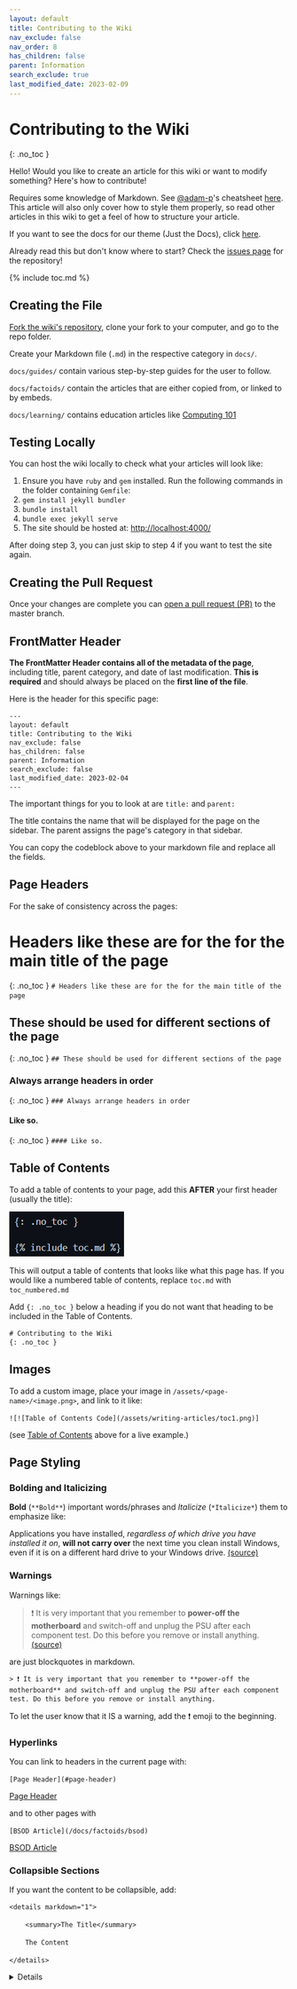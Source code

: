 ```yaml
---
layout: default
title: Contributing to the Wiki
nav_exclude: false
nav_order: 8
has_children: false
parent: Information
search_exclude: true
last_modified_date: 2023-02-09
---
```


# Contributing to the Wiki
{: .no_toc }

Hello! Would you like to create an article for this wiki or want to modify something? Here's how to contribute!

Requires some knowledge of Markdown. See [@adam-p](https://github.com/adam-p)'s cheatsheet [here](https://github.com/adam-p/markdown-here/wiki/Markdown-Cheatsheet). This article will also only cover how to style them properly, so read other articles in this wiki to get a feel of how to structure your article.

If you want to see the docs for our theme (Just the Docs), click [here](https://just-the-docs.github.io/just-the-docs/).

Already read this but don't know where to start? Check the [issues page](https://github.com/r-Techsupport/rTS_Wiki/issues) for the repository!

{% include toc.md %}

## Creating the File

[Fork the wiki's repository](https://github.com/r-Techsupport/rTS_Wiki/fork), clone your fork to your computer, and go to the repo folder.

Create your Markdown file (`.md`) in the respective category in `docs/`.

`docs/guides/` contain various step-by-step guides for the user to follow.

`docs/factoids/` contain the articles that are either copied from, or linked to by embeds.

`docs/learning/` contains education articles like [Computing 101](/docs/learning/Computing-101)

## Testing Locally

You can host the wiki locally to check what your articles will look like: 

1. Ensure you have `ruby` and `gem` installed. Run the following commands in the folder containing `Gemfile`:
2. `gem install jekyll bundler`
3. `bundle install`
4. `bundle exec jekyll serve`
5. The site should be hosted at: [http://localhost:4000/](http://localhost:4000/)

After doing step 3, you can just skip to step 4 if you want to test the site again.

## Creating the Pull Request

 Once your changes are complete you can [open a pull request (PR)](https://docs.github.com/en/pull-requests/collaborating-with-pull-requests/proposing-changes-to-your-work-with-pull-requests/creating-a-pull-request-from-a-fork) to the master branch.

## FrontMatter Header

**The FrontMatter Header contains all of the metadata of the page**, including title, parent category, and date of last modification. **This is required** and should always be placed on the **first line of the file**.

Here is the header for this specific page:

```
---
layout: default
title: Contributing to the Wiki
nav_exclude: false
has_children: false
parent: Information
search_exclude: false
last_modified_date: 2023-02-04
---
```

The important things for you to look at are `title:` and `parent:`

The title contains the name that will be displayed for the page on the sidebar. The parent assigns the page's category in that sidebar.

You can copy the codeblock above to your markdown file and replace all the fields.

## Page Headers

For the sake of consistency across the pages:

# Headers like these are for the for the main title of the page
{: .no_toc }
`# Headers like these are for the for the main title of the page`

## These should be used for different sections of the page
{: .no_toc }
`## These should be used for different sections of the page`

### Always arrange headers in order
{: .no_toc }
`### Always arrange headers in order`

#### Like so.
{: .no_toc }
`#### Like so.`

## Table of Contents

To add a table of contents to your page, add this **AFTER** your first header (usually the title):

![Table of Contents Code](/assets/writing-articles/toc1.png)

This will output a table of contents that looks like what this page has. If you would like a numbered table of contents, replace `toc.md` with `toc_numbered.md`

Add `{: .no_toc }` below a heading if you do not want that heading to be included in the Table of Contents.

```
# Contributing to the Wiki
{: .no_toc }
```

## Images

To add a custom image, place your image in `/assets/<page-name>/<image.png>`, and link to it like:

`![![Table of Contents Code](/assets/writing-articles/toc1.png)]`

(see [Table of Contents](#table-of-contents) above for a live example.)

## Page Styling

### Bolding and Italicizing

**Bold** (`**Bold**`) important words/phrases and *Italicize* (`*Italicize*`) them to emphasize like:

Applications you have installed, *regardless of which drive you have installed it on*, **will not carry over** the next time you clean install Windows, even if it is on a different hard drive to your Windows drive. [(source)](/docs/learning/multiple-disks)

### Warnings

Warnings like:

> ❗ It is very important that you remember to **power-off the motherboard** and switch-off and unplug the PSU after each component test. Do this before you remove or install anything. [(source)](/docs/factoids/breadboarding.md)

are just blockquotes in markdown.

```
> ❗ It is very important that you remember to **power-off the motherboard** and switch-off and unplug the PSU after each component test. Do this before you remove or install anything.
```

To let the user know that it IS a warning, add the ❗ emoji to the beginning.

### Hyperlinks

You can link to headers in the current page with:

`[Page Header](#page-header)`

[Page Header](#page-header)

and to other pages with

`[BSOD Article](/docs/factoids/bsod)`

[BSOD Article](/docs/factoids/bsod)

### Collapsible Sections

If you want the content to be collapsible, add:

```
<details markdown="1">

    <summary>The Title</summary>

    The Content

</details>
```

<details markdown="1">

    <summary>The Title</summary>

    The Content

</details>